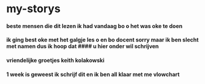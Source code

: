 # my-storys

#### beste mensen die dit lezen ik had vandaag bo o het was oke te doen
#### ik ging best oke met het galgje les o en bo docent sorry maar ik ben slecht met namen dus ik hoop dat #### u hier onder wil schrijven 

#### vriendelijke groetjes keith  kolakowski

#### 1 week is geweest ik schrijf dit en ik ben all klaar met me vlowchart
